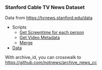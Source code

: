 ### Stanford Cable TV News Dataset

Data from https://tvnews.stanford.edu/data

* Scripts
  * [Get Screentime for each person](https://github.com/notnews/stanford_tv_news/blob/main/01_get_people_screentime.ipynb)
  * [Get Video Metadata](https://github.com/notnews/stanford_tv_news/blob/main/02_get_video_meta.ipynb)
  * [Merge](https://github.com/notnews/stanford_tv_news/blob/main/03_merge_people_video.ipynb)
* [Data](data/)

With archive_id, you can crosswalk to https://github.com/notnews/archive_news_cc

  



